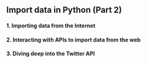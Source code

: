 ## Import data in Python (Part 2)
#### 1. Importing data from the Internet

#### 2. Interacting with APIs to import data from the web

#### 3. Diving deep into the Twitter API